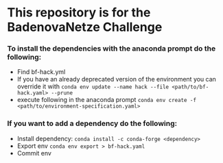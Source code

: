 # This repository is for the BadenovaNetze Challenge

### To install the dependencies with the anaconda prompt do the following:
- Find bf-hack.yml
- If you have an already deprecated version of the environment you can override it with `conda env update --name hack --file <path/to/bf-hack.yaml> --prune`
- execute following in the anaconda prompt `conda env create -f <path/to/environment-specification.yaml>`
  
### If you want to add a dependency do the following:
- Install dependency: `conda install -c conda-forge <dependency>`
- Export env `conda env export > bf-hack.yaml`
- Commit env